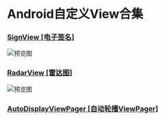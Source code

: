 # Android自定义View合集

### [SignView [电子签名]](signview/)
![预览图](signview/image/preview.png)
### [RadarView [雷达图]](radarview/)
![预览图](radarview/image/preview.png)
### [AutoDisplayViewPager [自动轮播ViewPager]](auto-display-view-pager/)
